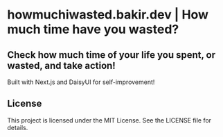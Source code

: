 # howmuchiwasted.bakir.dev | How much time have you wasted?

## Check how much time of your life you spent, or wasted, and take action!

Built with Next.js and DaisyUI for self-improvement!

## License

This project is licensed under the MIT License. See the LICENSE file for details.
